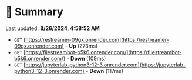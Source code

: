 # 📖 Summary
Last updated: **8/26/2024, 4:58:52 AM**

- `GET` [https://restreamer-09gx.onrender.com](https://restreamer-09gx.onrender.com) - **Up** (273ms)
- `GET` [https://filestreambot-b5k6.onrender.com/](https://filestreambot-b5k6.onrender.com/) - **Down** (109ms)
- `GET` [https://jupyterlab-python3-12-3.onrender.com](https://jupyterlab-python3-12-3.onrender.com) - **Down** (117ms)

